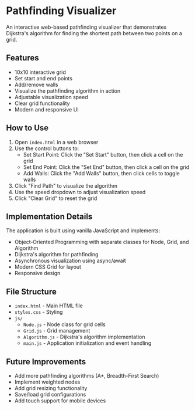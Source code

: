 # Pathfinding Visualizer

An interactive web-based pathfinding visualizer that demonstrates Dijkstra's algorithm for finding the shortest path between two points on a grid.

## Features

- 10x10 interactive grid
- Set start and end points
- Add/remove walls
- Visualize the pathfinding algorithm in action
- Adjustable visualization speed
- Clear grid functionality
- Modern and responsive UI

## How to Use

1. Open `index.html` in a web browser
2. Use the control buttons to:
   - Set Start Point: Click the "Set Start" button, then click a cell on the grid
   - Set End Point: Click the "Set End" button, then click a cell on the grid
   - Add Walls: Click the "Add Walls" button, then click cells to toggle walls
3. Click "Find Path" to visualize the algorithm
4. Use the speed dropdown to adjust visualization speed
5. Click "Clear Grid" to reset the grid

## Implementation Details

The application is built using vanilla JavaScript and implements:
- Object-Oriented Programming with separate classes for Node, Grid, and Algorithm
- Dijkstra's algorithm for pathfinding
- Asynchronous visualization using async/await
- Modern CSS Grid for layout
- Responsive design

## File Structure

- `index.html` - Main HTML file
- `styles.css` - Styling
- `js/`
  - `Node.js` - Node class for grid cells
  - `Grid.js` - Grid management
  - `Algorithm.js` - Dijkstra's algorithm implementation
  - `main.js` - Application initialization and event handling

## Future Improvements

- Add more pathfinding algorithms (A*, Breadth-First Search)
- Implement weighted nodes
- Add grid resizing functionality
- Save/load grid configurations
- Add touch support for mobile devices
